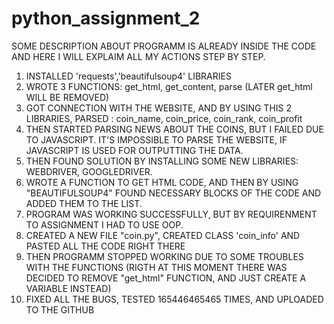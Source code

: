 # python_assignment_2

SOME DESCRIPTION ABOUT PROGRAMM IS ALREADY INSIDE THE CODE
AND HERE I WILL EXPLAIM ALL MY ACTIONS STEP BY STEP.

1) INSTALLED 'requests','beautifulsoup4' LIBRARIES
2) WROTE 3 FUNCTIONS: get_html, get_content, parse (LATER get_html WILL BE REMOVED)
3) GOT CONNECTION WITH THE WEBSITE, AND BY USING THIS 2 LIBRARIES, PARSED : coin_name, coin_price, coin_rank, coin_profit
4) THEN STARTED PARSING NEWS ABOUT THE COINS, BUT I FAILED DUE TO JAVASCRIPT. IT'S IMPOSSIBLE TO PARSE THE WEBSITE, IF JAVASCRIPT IS USED FOR OUTPUTTING THE DATA.
5) THEN FOUND SOLUTION BY INSTALLING SOME NEW LIBRARIES: WEBDRIVER, GOOGLEDRIVER. 
6) WROTE A FUNCTION TO GET HTML CODE, AND THEN BY USING "BEAUTIFULSOUP4" FOUND NECESSARY BLOCKS OF THE CODE AND ADDED THEM TO THE LIST.
7) PROGRAM WAS WORKING SUCCESSFULLY, BUT BY REQUIRENMENT TO ASSIGNMENT I HAD TO USE OOP.
8) CREATED A NEW FILE "coin.py", CREATED CLASS 'coin_info' AND PASTED ALL THE CODE RIGHT THERE
9) THEN PROGRAMM STOPPED WORKING DUE TO SOME TROUBLES WITH THE FUNCTIONS (RIGTH AT THIS MOMENT THERE WAS DECIDED TO REMOVE "get_html" FUNCTION, AND JUST CREATE A VARIABLE INSTEAD)
10) FIXED ALL THE BUGS, TESTED 165446465465 TIMES, AND UPLOADED TO THE GITHUB
